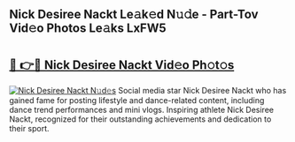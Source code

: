 ## Nick Desiree Nackt Le𝚊k𝚎d N𝚞𝚍e - Part-Tov Vid𝚎o Photos Le𝚊ks LxFW5

# <h2><a href="http://fb5h7b.evod.top/?m=Nick+Desiree+Nackt">🔗 👉🔴 Nick Desiree Nackt Vid𝚎o Ph𝚘t𝚘s</a></h2>

[![Nick Desiree Nackt N𝚞d𝚎s](https://i.imgur.com/8V9OHl7.gif)](http://fb5h7b.evod.top/?m=Nick+Desiree+Nackt)
Social media star Nick Desiree Nackt who has gained fame for posting lifestyle and dance-related content, including dance trend performances and mini vlogs. Inspiring athlete Nick Desiree Nackt, recognized for their outstanding achievements and dedication to their sport. 
